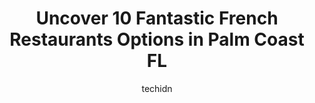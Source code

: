 ---
layout: ampstory
image: https://i0.wp.com/www.depkes.org/wp-content/uploads/2023/06/french-restaurants-0-in-palm-coast-fl-1685825961.jpeg?resize=640,853
author: techidn
featured: false
description: Discover the impressive array of French Restaurants options in Palm Coast FL, where you can find 10 of the largest French Restaurants establishments in the area. From renowned classics to hi
title: Uncover 10 Fantastic French Restaurants Options in Palm Coast FL
cover:
   title: Uncover 10 Fantastic French Restaurants Options in Palm Coast FL
   subtitle: Rickpate
   background: https://www.depkes.org/wp-content/uploads/2023/06/french-restaurants-0-in-palm-coast-fl-1685825961.jpeg

pages: 
 - layout: thirds
   top: <h1>#1 European Village | Palm Coast</h1>
   bottom: "<p>The concept  of European village  was wonderful. Its  a beautiful place.But its  too small. Probably it will only take you 3-5 mins to look around. And nothing to do or</p>"
   background: https://www.depkes.org/wp-content/uploads/2023/06/french-restaurants-1-in-palm-coast-fl-1685825961.jpeg
   backgroundblur: true
 - layout: thirds
   top: <h1>#2 Metro Diner</h1>
   bottom: "<p>On our family vacation recently, our 1st stop, we had the pleasure of dining at Metro Diner, that left US absolutely impressed. The dishes that we tried were absolutely d</p>"
   background: https://www.depkes.org/wp-content/uploads/2023/06/french-restaurants-2-in-palm-coast-fl-1685825962.jpeg
   cta:
      link: https://www.depkes.org/blog/uncover-10-fantastic-french-restaurants-options-in-palm-coast-fl/
      text: Uncover 10 Fantastic French Restaurants Options in Palm Coast FL
 - layout: thirds
   top: <h1>#3 Outback Steakhouse</h1>
   bottom: "<p>45 Plaza Dr, Palm Coast, FL 32137, United States</p>"
   background: https://www.depkes.org/wp-content/uploads/2023/06/french-restaurants-3-in-palm-coast-fl-1685825962.jpeg
   cta:
      link: https://www.depkes.org/blog/uncover-10-fantastic-french-restaurants-options-in-palm-coast-fl/
      text: Uncover 10 Fantastic French Restaurants Options in Palm Coast FL
 - layout: thirds
   top: <h1>#4 Bob Evans</h1>
   bottom: "<p>100 Garden St S, Palm Coast, FL 32137, United States</p>"
   background: https://images.unsplash.com/photo-1561679660-d00ee1e0dc8e?ixlib=rb-4.0.3&ixid=MnwxMjA3fDB8MHxwaG90by1wYWdlfHx8fGVufDB8fHx8&auto=format&fit=crop&w=640&h=853&q=80
   cta:
      link: https://www.depkes.org/blog/uncover-10-fantastic-french-restaurants-options-in-palm-coast-fl/
      text: Uncover 10 Fantastic French Restaurants Options in Palm Coast FL
 - layout: thirds
   top: <h1>#5 Portugal Wine Bar & Grill</h1>
   bottom: "<p>15 Palm Harbor Village Way W, Palm Coast, FL 32137, United States</p>"
   background: https://images.unsplash.com/photo-1536745287225-21d689278fd1?ixlib=rb-4.0.3&ixid=MnwxMjA3fDB8MHxwaG90by1wYWdlfHx8fGVufDB8fHx8&auto=format&fit=crop&w=640&h=853&q=80
   cta:
      link: https://www.depkes.org/blog/uncover-10-fantastic-french-restaurants-options-in-palm-coast-fl/
      text: Uncover 10 Fantastic French Restaurants Options in Palm Coast FL
 - layout: thirds
   top: <h1>#6 Les Petits Pleasures</h1>
   bottom: "<p>125 A1A Beach Blvd, St. Augustine, FL 32080, United States</p>"
   background: https://images.unsplash.com/photo-1580610447943-1bfbef5efe07?ixlib=rb-4.0.3&ixid=MnwxMjA3fDB8MHxwaG90by1wYWdlfHx8fGVufDB8fHx8&auto=format&fit=crop&w=640&h=853&q=80
   cta:
      link: https://www.depkes.org/blog/uncover-10-fantastic-french-restaurants-options-in-palm-coast-fl/
      text: Uncover 10 Fantastic French Restaurants Options in Palm Coast FL
 - layout: thirds
   top: <h1>#7 El Pollo Colorao Puerto Rican Eatery</h1>
   bottom: "<p>227 St Joe Plaza Dr, Palm Coast, FL 32164, United States</p>"
   background: https://images.unsplash.com/photo-1557672172-298e090bd0f1?ixlib=rb-4.0.3&ixid=MnwxMjA3fDB8MHxwaG90by1wYWdlfHx8fGVufDB8fHx8&auto=format&fit=crop&w=640&h=853&q=80
   cta:
      link: https://www.depkes.org/blog/uncover-10-fantastic-french-restaurants-options-in-palm-coast-fl/
      text: Uncover 10 Fantastic French Restaurants Options in Palm Coast FL
 - layout: thirds
   middle: Continue reading...
   background: https://images.unsplash.com/photo-1608501821300-4f99e58bba77?ixlib=rb-4.0.3&ixid=MnwxMjA3fDB8MHxwaG90by1wYWdlfHx8fGVufDB8fHx8&auto=format&fit=crop&w=640&h=853&q=80
   cta:
      link: https://www.depkes.org/blog/uncover-10-fantastic-french-restaurants-options-in-palm-coast-fl/
      text: Uncover 10 Fantastic French Restaurants Options in Palm Coast FL
      
---